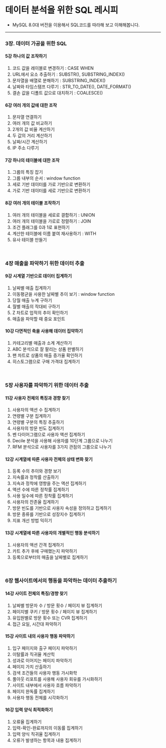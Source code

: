 # 데이터 분석을 위한 SQL 레시피
* MySQL 8.0대 버전을 이용해서 SQL코드를 따라해 보고 이해해봅니다.
___

### 3장. 데이터 가공을 위한 SQL

#### 5강 하나의 값 조작하기
  1. 코드 값을 레이블로 변경하기 : CASE WHEN
  2. URL에서 요소 추출하기 : SUBSTR(), SUBSTRING_INDEX()
  3. 문자열을 배열로 분해하기 : SUBSTRING_INDEX()
  4. 날짜와 타임스탬프 다루기 : STR_TO_DATE(), DATE_FORMAT()
  5. 결손 값을 디폴트 값으로 대치하기 : COALESCE()

#### 6강 여러 개의 값에 대한 조작
  1. 문자열 연결하기
  2. 여러 개의 값 비교하기
  3. 2개의 값 비율 계산하기
  4. 두 값의 거리 계산하기
  5. 날짜/시간 계산하기
  6. IP 주소 다루기


#### 7강 하나의 테이블에 대한 조작
  1. 그룹의 특징 잡기
  2. 그룹 내부의 순서 : window function
  3. 세로 기반 데이터를 가로 기반으로 변환하기
  4. 가로 기반 데이터를 세로 기반으로 변환하기

#### 8강 여러 개의 테이블 조작하기
  1. 여러 개의 테이블을 세로로 결합하기 : UNION
  2. 여러 개의 테이블을 가로로 정렬하기 : JOIN
  3. 조건 플래그를 0과 1로 표현하기
  4. 계산한 테이블에 이름 붙여 재사용하기 : WITH
  5. 유사 테이블 만들기

<br>

### 4장 매출을 파악하기 위한 데이터 추출

#### 9강 시계열 기반으로 데이터 집계하기
  1. 날짜별 매출 집계하기
  2. 이동평균을 사용한 날짜별 추이 보기 : window function
  3. 당월 매출 누계 구하기
  4. 월별 매출의 작대비 구하기
  5. Z 차트로 업적의 추이 확인하기
  6. 매출을 파악할 때 중요 포인트

#### 10강 다면적인 축을 사용해 데이터 집약하기
  1. 카테고리별 매출과 소계 계산하기
  2. ABC 분석으로 잘 팔리는 상품 판별하기
  3. 팬 차트로 상품의 매출 증가율 확인하기
  4. 히스토그램으로 구매 가격대 집계하기

<br>

### 5장 사용자를 파악하기 위한 데이터 추출

#### 11강 사용자 전체의 특징과 경향 찾기
  1. 사용자의 액션 수 집계하기
  2. 연령별 구분 집계하기
  3. 연령별 구분의 특징 추출하기
  4. 사용자의 방문 빈도 집계하기
  5. 벤 다이어그램으로 사용자 액션 집계하기
  6. Decile 분석을 사용해 사용자를 10단계 그룹으로 나누기
  7. RFM 분석으로 사용자를 3가지 관점의 그룹으로 나누기

#### 12강 시계열에 따른 사용자 전체의 상태 변화 찾기
  1. 등록 수의 추이와 경향 보기
  2. 지속률과 정착률 산출하기
  3. 지속과 정착에 영향을 주는 액션 집계하기
  4. 액션 수에 따른 정착률 집계하기
  5. 사용 일수에 따른 정착률 집계하기
  6. 사용자의 잔존율 집계하기
  7. 방문 빈도를 기반으로 사용자 속성을 정의하고 집계하기
  8. 방문 종류를 기반으로 성장지수 집계하기
  9. 지표 개선 방법 익히기

#### 13강 시계열에 따른 사용자의 개별적인 행동 분석하기
  1. 사용자의 액션 간격 집계하기
  2. 카트 추가 후에 구매했는지 파악하기
  3. 등록으로부터의 매출을 날짜별로 집계하기

<br>

### 6장 웹사이트에서의 행동을 파악하는 데이터 추출하기

#### 14강 사이트 전체의 특징/경향 찾기
  1. 날짜별 방문자 수 / 방문 횟수 / 페이지 뷰 집계하기
  2. 페이지별 쿠키 / 방문 횟수 / 페이지 뷰 집계하기
  3. 유입원별로 방문 횟수 또는 CVR 집계하기
  4. 접근 요일, 시간대 파악하기

#### 15강 사이트 내의 사용자 행동 파악하기
  1. 입구 페이지와 출구 페이지 파악하기
  2. 이탈률과 직귀율 계산힉
  3. 성과로 이어지는 페이지 파악하기
  4. 페이지 가치 산출하기
  5. 검색 조건들의 사용자 행동 가시화학
  6. 풀아웃 리포트를 사용해 사용자 회유를 가시화하기
  7. 사이트 내부에서 사용자 흐름 파악하기
  8. 페이지 완독률 집계하기
  9. 사용자 행동 전체를 시각화하기

#### 16강 입력 양식 최적화하기
  1. 오류율 집계하기
  2. 입력-확인-완료까지의 이동률 집계하기
  3. 입력 양식 직귀율 집계하기
  4. 오류가 발생하는 항목과 내용 집계하기
